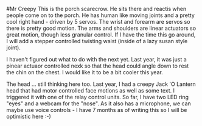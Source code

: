 #Mr Creepy
This is the porch scarecrow.  He sits there and reactis when people come on to the porch.  He has human like moving joints and a pretty cool right hand - driven by 5 servos.  The wrist and forearm are servos so there is pretty good motion.  The arms and shoulders are linear actuators so great motion, though less granular control.  If I have the time this go around, I will add a stepper controlled twisting waist (inside of a lazy susan style joint).  

I haven't figured out what to do with the next yet.  Last year, it was just a pinear actuaor controlled nexk so that the head could angle down to rest the chin on the chest.  I would like it to be a bit cooler this year.

The head ... still thinking here too.  Last year, I had a creepy Jack 'O Lantern head that had motor controlled face motions as well as some text.  I triggered it with one of the relay control units.  So far, I have two LED ring "eyes" and a webcam for the "nose".  As it also has a microphone, we can maybe use voice controls - I have 7 months as of writing this so I will be optimistic here :-)

